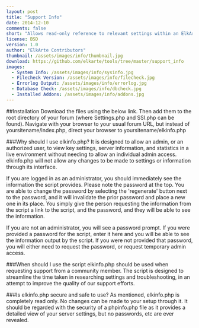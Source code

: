 ```yaml
---
layout: post
title: "Support Info"
date: 2014-12-10
comments: false
short: "Allows read-only reference to relevant settings within an ElkArte installation"
license: BSD
version: 1.0
author: "ElkArte Contributors"
thumbnail: /assets/images/info/thumbnail.jpg
download: https://github.com/elkarte/tools/tree/master/support_info
images:
  - System Info: /assets/images/info/sysinfo.jpg
  - Filecheck Version: /assets/images/info/filecheck.jpg
  - Errorlog Output: /assets/images/info/errorlog.jpg
  - Database Check: /assets/images/info/dbcheck.jpg
  - Installed Addons: /assets/images/info/addons.jpg
---
```


##Installation
Download the files using the below link.  Then add them to the root directory of your forum (where Settings.php and SSI.php can be found). 
Navigate with your browser to your usual forum URL, but instead of yoursitename/index.php, direct your browser to 
yoursitename/elkinfo.php

###Why should I use elkinfo.php?
It is designed to allow an admin, or an authorized user, to view key settings, server information, and statistics in a 
live environment without needing to allow an individual admin access. elkinfo.php will not allow any changes to be made to settings 
or information through its interface.

If you are logged in as an administrator, you should immediately see the information the script provides. Please note the password at 
the top. You are able to change the password by selecting the 'regenerate' button next to the password, and it will invalidate 
the prior password and place a new one in its place. You simply give the person requesting the information from the script a link to 
the script, and the password, and they will be able to see the information.

If you are not an administrator, you will see a password prompt. If you were provided a password for the script, enter it here and you 
will be able to see the information output by the script. If you were not provided that password, you will either need to request the 
password, or request temporary admin access.

###When should I use the script
elkinfo.php should be used when requesting support from a community member. The script is designed to streamline 
the time taken in researching settings and troubleshooting, in an attempt to improve the quality of our support efforts.

###Is elkinfo.php secure and safe to use?
As mentioned, elkinfo.php is completely read only. No changes can be made to your setup through it. It should be regarded with 
the security of a phpinfo.php file as it provides a detailed view of your server settings, but no passwords, etc are ever revealed.
